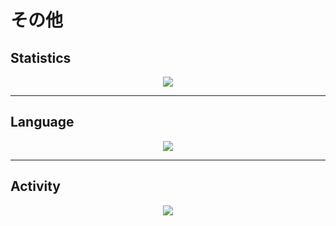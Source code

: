 <!-- 
# 製作物一覧
- [ポケモン図鑑](https://schnell3526.github.io/Pokedex-app/) ([リポジトリURL](https://github.com/schnell3526/Pokedex-app))
- Tech Match ([リポジトリURL](https://github.com/schnell3526/tech_match))
- Kansuuji ([リポジトリURL](https://github.com/schnell3526/Kansuuji))  
漢数字で書かれた数値表現をint型へ変換するpure pythonライブラリ
-->

# その他
## Statistics
<div align="center">
    <a href="https://github.com/anuraghazra/github-readme-stats">
        <img src="https://github-readme-stats.vercel.app/api?username=schnell3526&theme=monokai" />
    </a>
</div>

---

## Language
<div align="center">
    <a href="https://github.com/anuraghazra/github-readme-stats">
        <img src="https://github-readme-stats.vercel.app/api/top-langs/?username=schnell3526&layout=compact&langs_count=8&hide=html,blade,Jupyter,SCSS,CSS,Jupyter%20Notebook&theme=monokai" />
    </a>
</div>

---

## Activity
<div align="center">
    <a href="https://github.com/anuraghazra/github-readme-stats">
        <img src="https://github-profile-summary-cards.vercel.app/api/cards/profile-details?username=schnell3526&theme=monokai" />
    </a>
</div>
